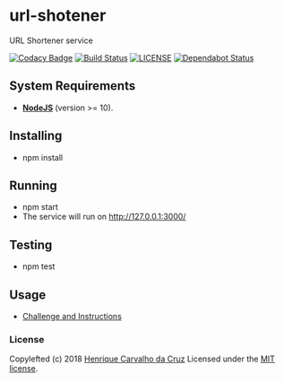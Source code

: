# url-shotener

URL Shortener service

[![Codacy Badge](https://api.codacy.com/project/badge/Grade/50a226ec9caa40598f9c5cf6c7fed7e8)](https://app.codacy.com/app/henriquecarv/url-shortener?utm_source=github.com&utm_medium=referral&utm_content=henriquecarv/url-shortener&utm_campaign=Badge_Grade_Settings)
[![Build Status](https://dev.azure.com/henriquecarvgit/henriquecarvgit/_apis/build/status/henriquecarv.url-shortener?branchName=master)](https://dev.azure.com/henriquecarvgit/henriquecarvgit/_build/latest?definitionId=7)
[![LICENSE](https://img.shields.io/github/license/henriquecarv/url-shortener.svg)](./LICENSE)
[![Dependabot Status](https://api.dependabot.com/badges/status?host=github&repo=henriquecarv/url-shortener)](https://dependabot.com)

## System Requirements

- **[NodeJS](https://nodejs.org/en/)** (version >= 10).

## Installing

- npm install

## Running

- npm start
- The service will run on <http://127.0.0.1:3000/>

## Testing

- npm test

## Usage

- [Challenge and Instructions][3]

### License

Copylefted (c) 2018 [Henrique Carvalho da Cruz][1] Licensed under the [MIT license][2].

[1]: https://henriquecarv.com
[2]: ./LICENSE
[3]: ./CHALLENGE.md
